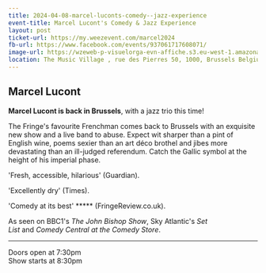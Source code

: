 ```yaml
---
title: 2024-04-08-marcel-luconts-comedy--jazz-experience
event-title: Marcel Lucont's Comedy & Jazz Experience
layout: post
ticket-url: https://my.weezevent.com/marcel2024
fb-url: https://www.facebook.com/events/937061717608071/
image-url: https://wzeweb-p-visuelorga-evn-affiche.s3.eu-west-1.amazonaws.com/affiche_1105724.jpg
location: The Music Village , rue des Pierres 50, 1000, Brussels Belgium
---
```


<h2>Marcel Lucont</h2>

<strong>Marcel Lucont is back in Brussels</strong>, with a jazz trio this time!

The Fringe's favourite Frenchman comes back to Brussels with an exquisite new show and a live band to abuse. Expect wit sharper than a pint of English wine, poems sexier than an art déco brothel and jibes more devastating than an ill-judged referendum. Catch the Gallic symbol at the height of his imperial phase.

'Fresh, accessible, hilarious' (Guardian).

'Excellently dry' (Times).

'Comedy at its best' ***** (FringeReview.co.uk).

As seen on BBC1's <em>The John Bishop Show</em>, Sky Atlantic's <em>Set List</em> and <em>Comedy Central at the Comedy Store</em>.

<hr />

Doors open at 7:30pm<br>
Show starts at 8:30pm
